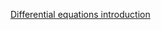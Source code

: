 [Differential equations introduction](https://www.khanacademy.org/math/differential-equations/first-order-differential-equations/differential-equations-intro/v/differential-equation-introduction)
